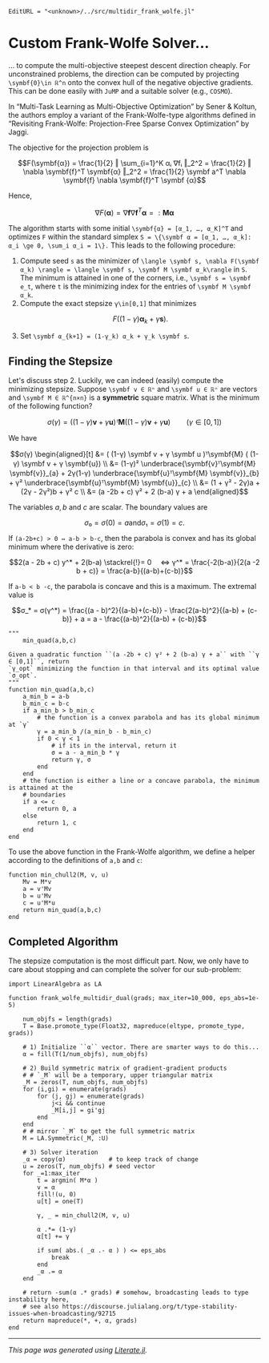 ```@meta
EditURL = "<unknown>/../src/multidir_frank_wolfe.jl"
```

# Custom Frank-Wolfe Solver...
... to compute the multi-objective steepest descent direction cheaply.
For unconstrained problems, the direction can be computed by projecting
``\symbf{0}\in ℝ^n`` onto the convex hull of the negative objective gradients.
This can be done easily with `JuMP` and a suitable solver (e.g., `COSMO`).

In “Multi-Task Learning as Multi-Objective Optimization” by Sener & Koltun, the authors
employ a variant of the Frank-Wolfe-type algorithms defined in
“Revisiting Frank-Wolfe: Projection-Free Sparse Convex Optimization” by Jaggi.

The objective for the projection problem is
```math
F(\symbf{α})
= \frac{1}{2} ‖ \sum_{i=1}^K αᵢ ∇fᵢ ‖_2^2
= \frac{1}{2} ‖ \nabla \symbf{f}^T \symbf{α} ‖_2^2
= \frac{1}{2} \symbf a^T \nabla \symbf{f} \nabla \symbf{f}^T \symbf {α}
```
Hence,
```math
\nabla F(\symbf{α})
= \nabla \symbf{f} \nabla \symbf{f}^T \symbf α
=: \symbf M \symbf α
```
The algorithm starts with some initial ``\symbf{α} = [α_1, …, α_K]^T``
and optimizes ``F`` within the standard simplex
``S = \{\symbf α = [α_1, …, α_k]: α_i \ge 0, \sum_i α_i = 1\}.``
This leads to the following procedure:

1) Compute seed ``s`` as the minimizer of
   ``\langle \symbf s, \nabla F(\symbf α_k) \rangle =
   \langle \symbf s, \symbf M \symbf α_k\rangle``
   in ``S``.
   The minimum is attained in one of the corners, i.e.,
   ``\symbf s = \symbf e_t``, where ``t`` is the minimizing index for the entries of ``\symbf M \symbf α_k``.
2) Compute the exact stepsize ``γ\in[0,1]`` that minimizes
   ```math
   F((1-γ)\symbf α_k + γ \symbf s).
   ```
3) Set ``\symbf α_{k+1} = (1-γ_k) α_k + γ_k \symbf s``.

## Finding the Stepsize

Let's discuss step 2.
Luckily, we can indeed (easily) compute the minimizing stepsize.
Suppose ``\symbf v ∈ ℝⁿ`` and ``\symbf u ∈ ℝⁿ`` are vectors and
``\symbf M ∈ ℝ^{n×n}`` is a **symmetric**
square matrix. What is the minimum of the following function?
```math
σ(γ) = ( (1-γ) \symbf v + γ \symbf u )ᵀ \symbf M ( (1-γ) \symbf v + γ \symbf u) \qquad  (γ ∈ [0,1])
```

We have
```math
σ(γ) \begin{aligned}[t]
	&=
	( (1-γ) \symbf v + γ \symbf u )ᵀ\symbf{M} ( (1-γ) \symbf v + γ \symbf{u})
		\\
	&=
	(1-γ)² \underbrace{\symbf{v}ᵀ\symbf{M} \symbf{v}}_{a} +
	  2γ(1-γ) \underbrace{\symbf{u}ᵀ\symbf{M} \symbf{v}}_{b} +
	    γ² \underbrace{\symbf{u}ᵀ\symbf{M} \symbf{u}}_{c}
		\\
	&=
	(1 + γ² - 2γ)a + (2γ - 2γ²)b + γ² c
		\\
	&=
	(a -2b + c) γ² + 2 (b-a) γ + a
\end{aligned}
```
The variables $a, b$ and $c$ are scalar.
The boundary values are
```math
σ₀ = σ(0) = a \text{and} σ₁ = σ(1) = c.
```
If ``(a-2b+c) > 0 ⇔ a-b > b-c``,
then the parabola is convex and has its global minimum where the derivative is zero:
```math
2(a - 2b + c) y^* + 2(b-a) \stackrel{!}= 0
 ⇔
	γ^* = \frac{-2(b-a)}{2(a -2 b + c)}
		= \frac{a-b}{(a-b)+(c-b)}
```
If ``a-b < b -c``, the parabola is concave and this is a maximum.
The extremal value is
```math
σ_* = σ(γ^*)
	= \frac{(a - b)^2}{(a-b)+(c-b)} - \frac{2(a-b)^2}{(a-b) + (c-b)} + a
	= a - \frac{(a-b)^2}{(a-b) + (c-b)}
```

````@example multidir_frank_wolfe
"""
	min_quad(a,b,c)

Given a quadratic function ``(a -2b + c) γ² + 2 (b-a) γ + a`` with ``γ ∈ [0,1]``, return
`γ_opt` minimizing the function in that interval and its optimal value `σ_opt`.
"""
function min_quad(a,b,c)
	a_min_b = a-b
	b_min_c = b-c
	if a_min_b > b_min_c
		# the function is a convex parabola and has its global minimum at `γ`
		γ = a_min_b /(a_min_b - b_min_c)
		if 0 < γ < 1
			# if its in the interval, return it
			σ = a - a_min_b * γ
			return γ, σ
		end
	end
	# the function is either a line or a concave parabola, the minimum is attained at the
	# boundaries
	if a <= c
		return 0, a
	else
		return 1, c
	end
end
````

To use the above function in the Frank-Wolfe algorithm, we define a
helper according to the definitions of ``a,b`` and ``c``:

````@example multidir_frank_wolfe
function min_chull2(M, v, u)
	Mv = M*v
	a = v'Mv
	b = u'Mv
	c = u'M*u
	return min_quad(a,b,c)
end
````

## Completed Algorithm

The stepsize computation is the most difficult part.
Now, we only have to care about stopping and can complete the solver
for our sub-problem:

````@example multidir_frank_wolfe
import LinearAlgebra as LA
````

````@example multidir_frank_wolfe
function frank_wolfe_multidir_dual(grads; max_iter=10_000, eps_abs=1e-5)

	num_objfs = length(grads)
	T = Base.promote_type(Float32, mapreduce(eltype, promote_type, grads))

	# 1) Initialize ``α`` vector. There are smarter ways to do this...
	α = fill(T(1/num_objfs), num_objfs)

	# 2) Build symmetric matrix of gradient-gradient products
	# # `_M` will be a temporary, upper triangular matrix
	_M = zeros(T, num_objfs, num_objfs)
	for (i,gi) = enumerate(grads)
		for (j, gj) = enumerate(grads)
			j<i && continue
			_M[i,j] = gi'gj
		end
	end
	# # mirror `_M` to get the full symmetric matrix
	M = LA.Symmetric(_M, :U)

	# 3) Solver iteration
	_α = copy(α)    		# to keep track of change
	u = zeros(T, num_objfs) # seed vector
	for _=1:max_iter
		t = argmin( M*α )
		v = α
		fill!(u, 0)
		u[t] = one(T)

		γ, _ = min_chull2(M, v, u)

		α .*= (1-γ)
		α[t] += γ

		if sum( abs.( _α .- α ) ) <= eps_abs
			break
		end
		_α .= α
	end

	# return -sum(α .* grads) # somehow, broadcasting leads to type instability here,
	# see also https://discourse.julialang.org/t/type-stability-issues-when-broadcasting/92715
	return mapreduce(*, +, α, grads)
end
````

---

*This page was generated using [Literate.jl](https://github.com/fredrikekre/Literate.jl).*

